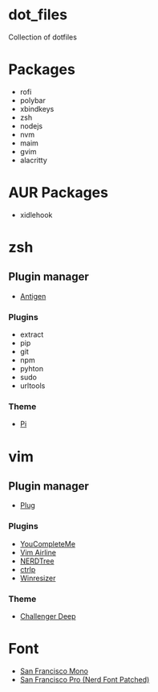 # dot_files
Collection of dotfiles

# Packages
* rofi
* polybar
* xbindkeys
* zsh
* nodejs
* nvm
* maim
* gvim
* alacritty

# AUR Packages
* xidlehook

# zsh
## Plugin manager
* [Antigen](https://github.com/zsh-users/antigen)

### Plugins
* extract
* pip
* git
* npm
* pyhton
* sudo
* urltools

### Theme
* [Pi](tobyjamesthomas/pi)

# vim
## Plugin manager
* [Plug](junegunn/vim-plug) 

### Plugins
* [YouCompleteMe](ycm-core/YouCompleteMe)
* [Vim Airline](vim-airline/vim-airline)
* [NERDTree](preservim/nerdtree)
* [ctrlp](ctrlpvim/ctrlp.vim)
* [Winresizer](simeji/winresizer)

### Theme
* [Challenger Deep](challenger-deep-theme/vim)

# Font
* [San Francisco Mono](https://developer.apple.com/fonts/)
* [San Francisco Pro (Nerd Font Patched)](https://developer.apple.com/fonts/)

